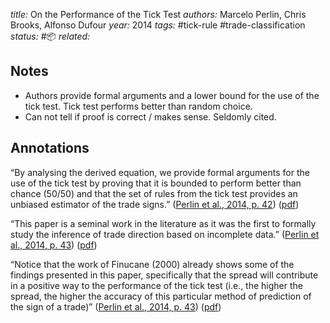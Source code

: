 *title:* On the Performance of the Tick Test
*authors:* Marcelo Perlin, Chris Brooks, Alfonso Dufour
*year:* 2014
*tags:* #tick-rule #trade-classification 
*status:* #📦 
*related:*

## Notes 
- Authors provide formal arguments and a lower bound for the use of the tick test. Tick test performs better than random choice.
- Can not tell if proof is correct / makes sense. Seldomly cited.

## Annotations
“By analysing the derived equation, we provide formal arguments for the use of the tick test by proving that it is bounded to perform better than chance (50/50) and that the set of rules from the tick test provides an unbiased estimator of the trade signs.” ([Perlin et al., 2014, p. 42](zotero://select/library/items/JM4B69TC)) ([pdf](zotero://open-pdf/library/items/SL84UJ76?page=1&annotation=YTH4GIHK))

“This paper is a seminal work in the literature as it was the first to formally study the inference of trade direction based on incomplete data.” ([Perlin et al., 2014, p. 43](zotero://select/library/items/JM4B69TC)) ([pdf](zotero://open-pdf/library/items/SL84UJ76?page=2&annotation=GULESAR8))

“Notice that the work of Finucane (2000) already shows some of the findings presented in this paper, specifically that the spread will contribute in a positive way to the performance of the tick test (i.e., the higher the spread, the higher the accuracy of this particular method of prediction of the sign of a trade)” ([Perlin et al., 2014, p. 43](zotero://select/library/items/JM4B69TC)) ([pdf](zotero://open-pdf/library/items/SL84UJ76?page=2&annotation=24SZ9NV8))